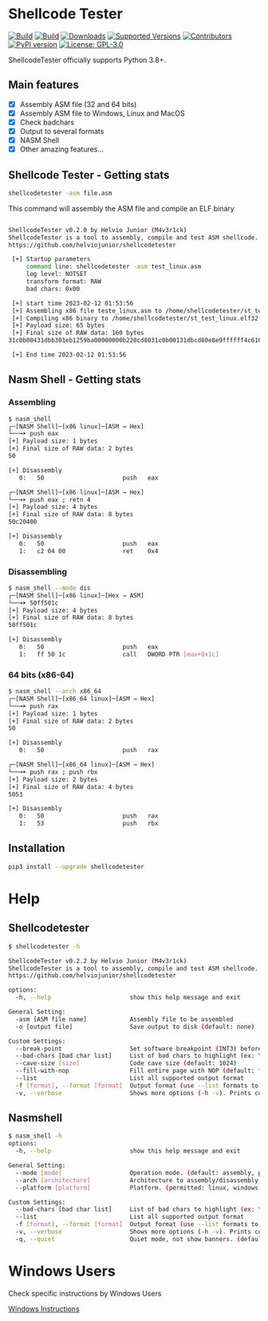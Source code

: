 # Shellcode Tester

[![Build](https://github.com/helviojunior/shellcodetester/actions/workflows/build_and_publish.yml/badge.svg)](https://github.com/helviojunior/shellcodetester/actions/workflows/build_and_publish.yml)
[![Build](https://github.com/helviojunior/shellcodetester/actions/workflows/build_and_test.yml/badge.svg)](https://github.com/helviojunior/shellcodetester/actions/workflows/build_and_test.yml)
[![Downloads](https://pepy.tech/badge/shellcodetester/month)](https://pepy.tech/project/shellcodetester)
[![Supported Versions](https://img.shields.io/pypi/pyversions/shellcodetester.svg)](https://pypi.org/project/shellcodetester)
[![Contributors](https://img.shields.io/github/contributors/helviojunior/shellcodetester.svg)](https://github.com/helviojunior/shellcodetester/graphs/contributors)
[![PyPI version](https://img.shields.io/pypi/v/shellcodetester.svg)](https://pypi.org/project/shellcodetester/)
[![License: GPL-3.0](https://img.shields.io/pypi/l/shellcodetester.svg)](https://github.com/helviojunior/shellcodetester/blob/master/LICENSE)

ShellcodeTester officially supports Python 3.8+.

## Main features

* [x] Assembly ASM file (32 and 64 bits)
* [x] Assembly ASM file to Windows, Linux and MacOS
* [x] Check badchars
* [x] Output to several formats
* [x] NASM Shell
* [x] Other amazing features...

## Shellcode Tester - Getting stats

```bash
shellcodetester -asm file.asm
```

This command will assembly the ASM file and compile an ELF binary

```bash

ShellcodeTester v0.2.0 by Helvio Junior (M4v3r1ck)
ShellcodeTester is a tool to assembly, compile and test ASM shellcode.
https://github.com/helviojunior/shellcodetester

 [+] Startup parameters
     command line: shellcodetester -asm test_linux.asm
     log level: NOTSET
     transform format: RAW
     bad chars: 0x00

 [+] start time 2023-02-12 01:53:56
 [+] Assembling x86 file teste_linux.asm to /home/shellcodetester/st_test_linux.o
 [+] Compiling x86 binary to /home/shellcodetester/st_test_linux.elf32
 [+] Payload size: 65 bytes
 [+] Final size of RAW data: 160 bytes
31c0b00431dbb301eb1259ba00000000b220cd8031c0b00131dbcd80e8e9ffffff4c616220303120636f6d706c657461646f20636f6d207375636573736f210a00

 [+] End time 2023-02-12 01:53:56

```

## Nasm Shell - Getting stats

### Assembling

```bash
$ nasm_shell
┌─[NASM Shell]─[x86 linux]─[ASM → Hex]
└──╼➤ push eax
[+] Payload size: 1 bytes
[+] Final size of RAW data: 2 bytes
50

[+] Disassembly
   0:	50                   	push   eax

┌─[NASM Shell]─[x86 linux]─[ASM → Hex]
└──╼➤ push eax ; retn 4
[+] Payload size: 4 bytes
[+] Final size of RAW data: 8 bytes
50c20400

[+] Disassembly
   0:	50                   	push   eax
   1:	c2 04 00             	ret    0x4
```

### Disassembling

```bash
$ nasm_shell --mode dis
┌─[NASM Shell]─[x86 linux]─[Hex → ASM]
└──╼➤ 50ff501c
[+] Payload size: 4 bytes
[+] Final size of RAW data: 8 bytes
50ff501c

[+] Disassembly
   0:	50                   	push   eax
   1:	ff 50 1c             	call   DWORD PTR [eax+0x1c]
```

### 64 bits (x86-64)

```bash
$ nasm_shell --arch x86_64
┌─[NASM Shell]─[x86_64 linux]─[ASM → Hex]
└──╼➤ push rax
[+] Payload size: 1 bytes
[+] Final size of RAW data: 2 bytes
50

[+] Disassembly
   0:	50                   	push   rax

┌─[NASM Shell]─[x86_64 linux]─[ASM → Hex]
└──╼➤ push rax ; push rbx
[+] Payload size: 2 bytes
[+] Final size of RAW data: 4 bytes
5053

[+] Disassembly
   0:	50                   	push   rax
   1:	53                   	push   rbx
```

## Installation

```bash
pip3 install --upgrade shellcodetester
```

# Help

## Shellcodetester

```bash
$ shellcodetester -h

ShellcodeTester v0.2.2 by Helvio Junior (M4v3r1ck)
ShellcodeTester is a tool to assembly, compile and test ASM shellcode.
https://github.com/helviojunior/shellcodetester

options:
  -h, --help                      show this help message and exit

General Setting:
  -asm [ASM file name]            Assembly file to be assembled
  -o [output file]                Save output to disk (default: none)

Custom Settings:
  --break-point                   Set software breakpoint (INT3) before shellcode (default: false)
  --bad-chars [bad char list]     List of bad chars to highlight (ex: \x00\x0a, default: \0x00)
  --cave-size [size]              Code cave size (default: 1024)
  --fill-with-nop                 Fill entire page with NOP (default: false)
  --list                          List all supported output format
  -f [format], --format [format]  Output format (use --list formats to list)
  -v, --verbose                   Shows more options (-h -v). Prints commands and outputs. (default: quiet)

```

## Nasmshell

```bash
$ nasm_shell -h
options:
  -h, --help                      show this help message and exit

General Setting:
  --mode [mode]                   Operation mode. (default: assembly, permitted: assembly and disassembly)
  --arch [architecture]           Architecture to assembly/disassembly. (default: x86, permitted: x86_64 and x86)
  --platform [platform]           Platform. (permitted: linux, windows and darwin)

Custom Settings:
  --bad-chars [bad char list]     List of bad chars to highlight (ex: \x00\x0a, default: \0x00)
  --list                          List all supported output format
  -f [format], --format [format]  Output format (use --list formats to list)
  -v, --verbose                   Shows more options (-h -v). Prints commands and outputs. (default: quiet)
  -q, --quiet                     Quiet mode, not show banners. (default: false)
```

# Windows Users

Check specific instructions by Windows Users

[Windows Instructions](WINDOWS.md)